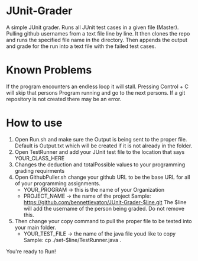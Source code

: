 # JUnit-Grader
  A simple JUnit grader. Runs all JUnit test cases in a given file (Master). Pulling github usernames from a text file line by line. It then clones the repo and runs the specified file name in the directory. Then appends the output and grade for the run into a text file with the failed test cases.
 
# Known Problems
  If the program encounters an endless loop it will stall. Pressing Control + C will skip that persons Program running and go to the next persons.
  If a git repository is not created there may be an error.
  
# How to use
  1) Open Run.sh and make sure the Output is being sent to the proper file. Default is Output.txt which will be created if it is not already in the folder.
  2) Open TestRunner and add your JUnit test file to the location that says YOUR_CLASS_HERE
  3) Changes the deduction and totalPossible values to your programming grading requirments
  4) Open GithubPuller.sh change your github URL to be the base URL for all of your programming assignments.
        * YOUR_PROGRAM -> this is the name of your Organization
        * PROJECT_NAME -> the name of the project 
        Sample:
                https://github.com/bennettlevaton/JUnit-Grader-$line.git
        The $line will add the username of the person being graded. Do not remove this.
  5) Then change your copy command to pull the proper file to be tested into your main folder.
        * YOUR_TEST_FILE -> the name of the java file youd like to copy
        Sample:
                cp ./set-$line/TestRunner.java .
                
You're ready to Run!
  
  
